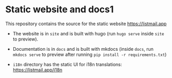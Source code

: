 # Static website and docs1

This repository contains the source for the static website https://listmail.app

- The website is in `site` and is built with hugo (run `hugo serve` inside `site` to preview).

- Documentation is in `docs` and is built with mkdocs (inside `docs`, run `mkdocs serve` to preview after running `pip install -r requirements.txt`)


- `i18n` directory has the static UI for i18n translations: https://listmail.app/i18n
